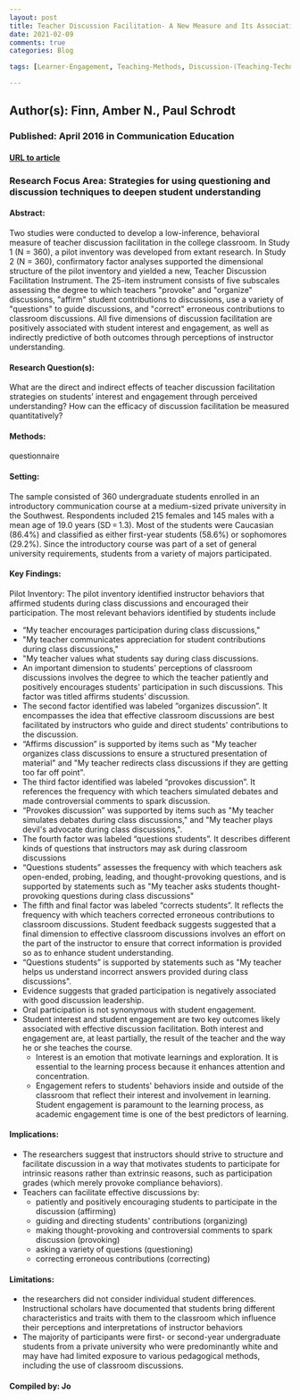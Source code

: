 ```yaml
---
layout: post
title: Teacher Discussion Facilitation- A New Measure and Its Associations with Students’ Perceived Understanding, Interest, and Engagement.
date: 2021-02-09
comments: true
categories: Blog

tags: [Learner-Engagement, Teaching-Methods, Discussion-(Teaching-Technique), Factor-Analysis, College-Faculty, Correlation, Teacher-Student-Relationship, Undergraduate-Students, Communications, Introductory-Courses, Questionnaires, Measures-(Individuals), Maximum-Likelihood-Statistics, Construct-Validity, Student-Attitudes, Likert-Scales, Structural-Equation-Models, Statistical-Analysis]

---
```


## Author(s): Finn, Amber N., Paul Schrodt

### Published: April 2016 in Communication Education

#### [URL to article](http://eds.b.ebscohost.com.proxy.uchicago.edu/eds/detail/detail?vid=2&sid=4a78b5e2-ec41-4dc2-b02e-50a24f65d70b%40pdc-v-sessmgr01&bdata=JnNpdGU9ZWRzLWxpdmUmc2NvcGU9c2l0ZQ%3d%3d#AN=EJ1110687&db=eric)

### Research Focus Area: Strategies for using questioning and discussion techniques to deepen student understanding

#### Abstract:
Two studies were conducted to develop a low-inference, behavioral measure of teacher discussion facilitation in the college classroom. In Study 1 (N = 360), a pilot inventory was developed from extant research. In Study 2 (N = 360), confirmatory factor analyses supported the dimensional structure of the pilot inventory and yielded a new, Teacher Discussion Facilitation Instrument. The 25-item instrument consists of five subscales assessing the degree to which teachers "provoke" and "organize" discussions, "affirm" student contributions to discussions, use a variety of "questions" to guide discussions, and "correct" erroneous contributions to classroom discussions. All five dimensions of discussion facilitation are positively associated with student interest and engagement, as well as indirectly predictive of both outcomes through perceptions of instructor understanding.


#### Research Question(s):
What are the direct and indirect effects of teacher discussion facilitation strategies on students’ interest and engagement through perceived understanding? How can the efficacy of discussion facilitation be measured quantitatively?


#### Methods:
questionnaire


#### Setting:
The sample consisted of 360 undergraduate students enrolled in an introductory communication course at a medium-sized private university in the Southwest. Respondents included 215 females and 145 males with a mean age of 19.0 years (SD = 1.3). Most of the students were Caucasian (86.4%) and classified as either first-year students (58.6%) or sophomores (29.2%). Since the introductory course was part of a set of general university requirements, students from a variety of majors participated.


#### Key Findings:
Pilot Inventory: The pilot inventory identified instructor behaviors that affirmed students during class discussions and encouraged their participation. The most relevant behaviors identified by students include
- “My teacher encourages participation during class discussions,"  
- "My teacher communicates appreciation for student contributions during class discussions,"  
- "My teacher values what students say during class discussions.
- An important dimension to students' perceptions of classroom discussions involves the degree to which the teacher patiently and positively encourages students' participation in such discussions. This factor was titled affirms students’ discussion.
- The second factor identified was labeled ”organizes discussion”. It encompasses the idea that effective classroom discussions are best facilitated by instructors who guide and direct students' contributions to the discussion.
- “Affirms discussion” is supported by items such as "My teacher organizes class discussions to ensure a structured presentation of material" and "My teacher redirects class discussions if they are getting too far off point".
- The third factor identified was labeled “provokes discussion”. It references the frequency with which teachers simulated debates and made controversial comments to spark discussion.
- “Provokes discussion” was supported by items such as "My teacher simulates debates during class discussions," and "My teacher plays devil's advocate during class discussions,".
- The fourth factor was labeled “questions students”. It describes different kinds of questions that instructors may ask during classroom discussions
- “Questions students” assesses the frequency with which teachers ask open-ended, probing, leading, and thought-provoking questions, and is supported by statements such as "My teacher asks students thought-provoking questions during class discussions"
- The fifth and final factor was labeled “corrects students”. It reflects the frequency with which teachers corrected erroneous contributions to classroom discussions. Student feedback suggests suggested that a final dimension to effective classroom discussions involves an effort on the part of the instructor to ensure that correct information is provided so as to enhance student understanding.
- “Questions students” is supported by statements such as "My teacher helps us understand incorrect answers provided during class discussions".
- Evidence suggests that graded participation is negatively associated with good discussion leadership.
- Oral participation is not synonymous with student engagement.  
- Student interest and student engagement are two key outcomes likely associated with effective discussion facilitation. Both interest and engagement are, at least partially, the result of the teacher and the way he or she teaches the course.
    - Interest is an emotion that motivate learnings and exploration. It is essential to the learning process because it enhances attention and concentration.
    - Engagement refers to students' behaviors inside and outside of the classroom that reflect their interest and involvement in learning. Student engagement is paramount to the learning process, as academic engagement time is one of the best predictors of learning. 


#### Implications:

- The researchers suggest that instructors should strive to structure and facilitate discussion in a way that motivates students to participate for intrinsic reasons rather than extrinsic reasons, such as participation grades (which merely provoke compliance behaviors).
- Teachers can facilitate effective discussions by:
    - patiently and positively encouraging students to participate in the discussion (affirming)
    - guiding and directing students' contributions (organizing)
    - making thought-provoking and controversial comments to spark discussion (provoking)
    - asking a variety of questions (questioning)
    - correcting erroneous contributions (correcting) 


#### Limitations:

- the researchers did not consider individual student differences. Instructional scholars have documented that students bring different characteristics and traits with them to the classroom which influence their perceptions and interpretations of instructor behaviors  
- The majority of participants were first- or second-year undergraduate students from a private university who were predominantly white and may have had limited exposure to various pedagogical methods, including the use of classroom discussions.  


#### Compiled by: Jo
